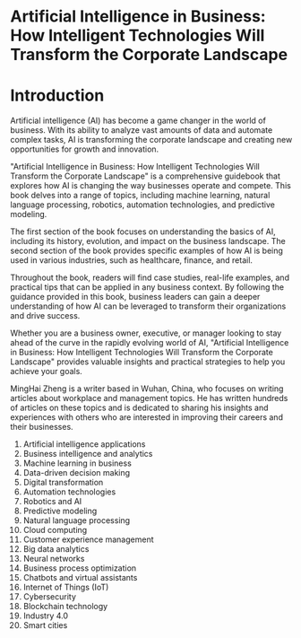 # Artificial Intelligence in Business: How Intelligent Technologies Will Transform the Corporate Landscape

# Introduction

Artificial intelligence (AI) has become a game changer in the world of business. With its ability to analyze vast amounts of data and automate complex tasks, AI is transforming the corporate landscape and creating new opportunities for growth and innovation.

"Artificial Intelligence in Business: How Intelligent Technologies Will Transform the Corporate Landscape" is a comprehensive guidebook that explores how AI is changing the way businesses operate and compete. This book delves into a range of topics, including machine learning, natural language processing, robotics, automation technologies, and predictive modeling.

The first section of the book focuses on understanding the basics of AI, including its history, evolution, and impact on the business landscape. The second section of the book provides specific examples of how AI is being used in various industries, such as healthcare, finance, and retail.

Throughout the book, readers will find case studies, real-life examples, and practical tips that can be applied in any business context. By following the guidance provided in this book, business leaders can gain a deeper understanding of how AI can be leveraged to transform their organizations and drive success.

Whether you are a business owner, executive, or manager looking to stay ahead of the curve in the rapidly evolving world of AI, "Artificial Intelligence in Business: How Intelligent Technologies Will Transform the Corporate Landscape" provides valuable insights and practical strategies to help you achieve your goals.

MingHai Zheng is a writer based in Wuhan, China, who focuses on writing articles about workplace and management topics. He has written hundreds of articles on these topics and is dedicated to sharing his insights and experiences with others who are interested in improving their careers and their businesses.



1. Artificial intelligence applications
2. Business intelligence and analytics
3. Machine learning in business
4. Data-driven decision making
5. Digital transformation
6. Automation technologies
7. Robotics and AI
8. Predictive modeling
9. Natural language processing
10. Cloud computing
11. Customer experience management
12. Big data analytics
13. Neural networks
14. Business process optimization
15. Chatbots and virtual assistants
16. Internet of Things (IoT)
17. Cybersecurity
18. Blockchain technology
19. Industry 4.0
20. Smart cities


